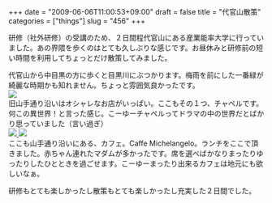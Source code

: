 +++
date = "2009-06-06T11:00:53+09:00"
draft = false
title = "代官山散策"
categories = ["things"]
slug = "456"
+++

研修（社外研修）の受講のため、２日間程代官山にある産業能率大学に行っていました。あの界隈を歩くのはとても久しぶりな感じです。お昼休みと研修前の短い時間を利用してちょっとだけ散策してみました。
<div><a title="緑萌ゆる目黒川" href="http://www.flickr.com/photos/30749043@N07/3598734935/">
<img src="http://static.flickr.com/3563/3598734935_3ebac2b676_d.jpg" border="0" alt="" />
</a></div>
代官山から中目黒の方に歩くと目黒川にぶつかります。梅雨を前にした一番緑が綺麗な時期かも知れません。ちょっと雰囲気良かったです。
<div>
<a title="チャペル。挙式は大体200万位みたい。" href="http://www.flickr.com/photos/30749043@N07/3599538254/">
  <img src="http://static.flickr.com/3564/3599538254_0936f24e96_d.jpg" border="0"/>
</a>
</div>
旧山手通り沿いはオシャレなお店がいっぱい。ここもその１つ、チャペルです。何この異世界！と言った感じ。こーゆーチャペルってドラマの中の世界だとばかり思っていました（言い過ぎ）
<div>
<a title="Caffe Michelangelo" href="http://www.flickr.com/photos/30749043@N07/3599531012/">
  <img src="http://static.flickr.com/2482/3599531012_e2b71c34c1_m.jpg" border="0"/>
</a><a title="Caffe Michelangelo" href="http://www.flickr.com/photos/30749043@N07/3599531962/">
  <img src="http://static.flickr.com/2442/3599531962_4b6737ecd4_m.jpg" border="0"/>
</a></div>
ここも山手通り沿いにある、カフェ。Caffe Michelangelo。ランチをここで頂きました。赤ちゃん連れたマダムが多かったです。席を選べばかなりまったりゆったりしたひとときを過ごせます。こーゆーまったり出来るカフェは地元にも欲しいなぁ。

研修もとても楽しかったし散策もとても楽しかったし充実した２日間でした。
